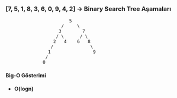 ### [7, 5, 1, 8, 3, 6, 0, 9, 4, 2] -> Binary Search Tree Aşamaları


                            5
                         /     \
                        3        7 
                       / \      / \
                      2   4    6   8
                     /              \
                    1                9 
                   /
                  0  

#### Big-O Gösterimi

- **O(logn)**